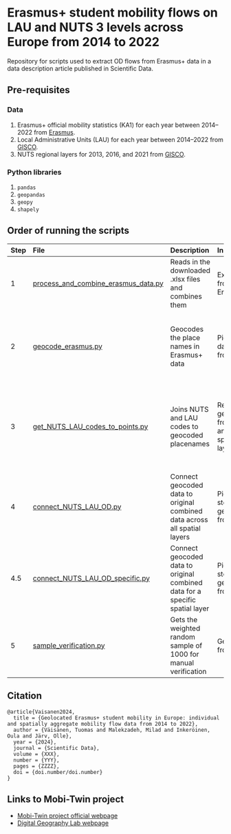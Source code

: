 # Erasmus+ student mobility flows on LAU and NUTS 3 levels across Europe from 2014 to 2022
Repository for scripts used to extract OD flows from Erasmus+ data in a data description article published in Scientific Data.


## Pre-requisites

### Data
1. Erasmus+ official mobility statistics (KA1) for each year between 2014–2022 from [Erasmus](https://erasmus-plus.ec.europa.eu/resources-and-tools/factsheets-statistics-evaluations/statistics/for-researchers?facets__permanent%7Cfield_eac_topics=1998).
2. Local Administrative Units (LAU) for each year between 2014–2022 from [GISCO](https://ec.europa.eu/eurostat/web/gisco/geodata/statistical-units/local-administrative-units).
3. NUTS regional layers for 2013, 2016, and 2021 from [GISCO](https://ec.europa.eu/eurostat/web/gisco/geodata/statistical-units/territorial-units-statistics).

### Python libraries
1. `pandas`
2. `geopandas`
3. `geopy`
4. `shapely`

## Order of running the scripts

| Step | File | Description | Input | Output |
| ---- | :----- | :---------- | :---- | :----- |
| 1 | [process_and_combine_erasmus_data.py](process_and_combine_erasmus_data.py) | Reads in the downloaded .xlsx files and combines them | Excel files from Erasmus | A CSV and a pickled dataframe |
| 2 | [geocode_erasmus.py](geocode_erasmus.py) | Geocodes the place names in Erasmus+ data | Pickled dataframe from step 1 | Geopackage of point locations representing origins and destinations of Erasmus+ data |
| 3 | [get_NUTS_LAU_codes_to_points.py](get_NUTS_LAU_codes_to_points.py) | Joins NUTS and LAU codes to geocoded placenames | Result geopackage from step 2 and the spatial layers | Geopackage of point locations with their associated regional codes on LAU and NUTS 3 levels |
| 4 | [connect_NUTS_LAU_OD.py](connect_NUTS_LAU_OD.py) | Connect geocoded data to original combined data across all spatial layers | Pickle from step 1, geopackage from step 3 | CSVs of mobilities |
| 4.5 | [connect_NUTS_LAU_OD_specific.py](connect_NUTS_LAU_OD_specific.py) | Connect geocoded data to original combined data for a specific spatial layer | Pickle from step 1, geopackage from step 3 | CSVs of mobilities |
| 5 | [sample_verification.py](sample_verification.py) | Gets the weighted random sample of 1000 for manual verification | Geopackage from step 4 | An Excel spreadsheet file |


## Citation

```
@article{Vaisanen2024,
  title = {Geolocated Erasmus+ student mobility in Europe: individual and spatially aggregate mobility flow data from 2014 to 2022},
  author = {Väisänen, Tuomas and Malekzadeh, Milad and Inkeröinen, Oula and Järv, Olle},
  year = {2024},
  journal = {Scientific Data},
  volume = {XXX},
  number = {YYY},
  pages = {ZZZZ},
  doi = {doi.number/doi.number}
}
```

## Links to Mobi-Twin project

* [Mobi-Twin project official webpage](https://mobi-twin-project.eu/)
* [Digital Geography Lab webpage](https://www.helsinki.fi/en/researchgroups/digital-geography-lab)
